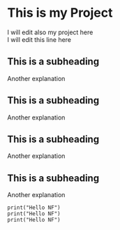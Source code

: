 # This is my Project
I will edit also my project here <br/>
I will edit this line here

## This is a subheading
Another explanation

## This is a subheading
Another explanation

## This is a subheading
Another explanation

## This is a subheading
Another explanation

``` three backticks initiate a code block
print("Hello NF")
print("Hello NF")
print("Hello NF")
```
